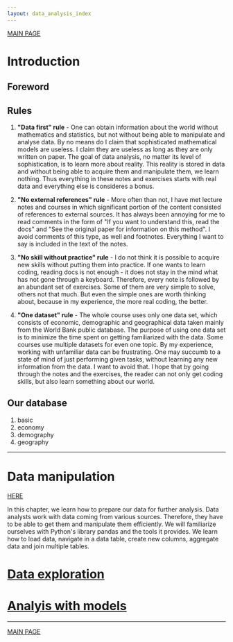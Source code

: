 ```yaml
---
layout: data_analysis_index
---
```


[MAIN PAGE](https://soukupmarek-edin.github.io/)

# Introduction 

## Foreword

<!-- <video src="trial_video.mkv" poster="poster.jpg" width="320" height="200" controls preload></video> -->

## Rules

1. **"Data first" rule** - One can obtain information about the world without mathematics and statistics, but not without being able to manipulate and analyse data. By no means do I claim that sophisticated mathematical models are useless. I claim they are useless as long as they are only written on paper. The goal of data analysis, no matter its level of sophistication, is to learn more about reality. This reality is stored in data and without being able to acquire them and manipulate them, we learn nothing. Thus everything in these notes and exercises starts with real data and everything else is consideres a bonus.

1. **"No external references" rule** - More often than not, I have met lecture notes and courses in which significant portion of the content consisted of references to external sources. It has always been annoying for me to read comments in the form of "If you want to understand this, read the docs" and  "See the original paper for information on this method". I avoid comments of this type, as well and footnotes. Everything I want to say is included in the text of the notes.

1. **"No skill without practice" rule** - I do not think it is possible to acquire new skills without putting them into practice. If one wants to learn coding, reading docs is not enough - it does not stay in the mind what has not gone through a keyboard. Therefore, every note is followed by an abundant set of exercises. Some of them are very simple to solve, others not that much. But even the simple ones are worth thinking about, because in my experience, the more real coding, the better.

1. **"One dataset" rule** - The whole course uses only one data set, which consists of economic, demographic and geographical data taken mainly from the World Bank public database. The purpose of using one data set is to minimize the time spent on getting familiarized with the data. Some courses use multiple datasets for even one topic. By my experience, working with unfamiliar data can be frustrating. One may succumb to a state of mind of just performing given tasks, without learning any new information from the data. I want to avoid that. I hope that by going through the notes and the exercises, the reader can not only get coding skills, but also learn something about our world.

## Our database

1. basic
1. economy
1. demography
1. geography

* * *

# Data manipulation

[HERE](https://github.com/soukupmarek-edin/soukupmarek-edin.github.io/blob/main/data_analysis/manipulation_main.html)

In this chapter, we learn how to prepare our data for further analysis. Data analysts work with data coming from various sources. Therefore, they have to be able to get them and manipulate them efficiently. We will familiarize ourselves with Python's library pandas and the tools it provides. We learn how to load data, navigate in a data table, create new columns, aggregate data and join multiple tables. 

# [Data exploration](https://github.com/soukupmarek-edin/soukupmarek-edin.github.io/blob/main/data_analysis/exploration_main.html)

# [Analyis with models](https://github.com/soukupmarek-edin/soukupmarek-edin.github.io/blob/main/data_analysis/models_main.html)

* * *

[MAIN PAGE](https://soukupmarek-edin.github.io/)
